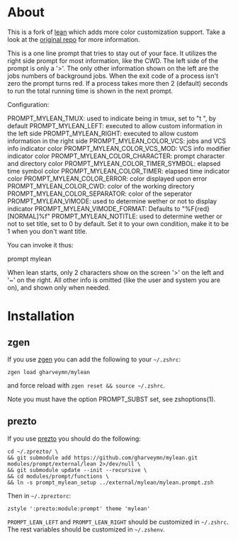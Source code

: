 About
=====

This is a fork of [lean](https://github.com/miekg/lean) which adds more color 
customization support. Take a look at the [original repo](https://github.com/miekg/lean) for more 
information.

This is a one line prompt that tries to stay out of your face. It utilizes
the right side prompt for most information, like the CWD. The left side of
the prompt is only a '>'. The only other information shown on the left are
the jobs numbers of background jobs. When the exit code of a process isn't
zero the prompt turns red. If a process takes more then 2 (default) seconds
to run the total running time is shown in the next prompt.

Configuration:

PROMPT_MYLEAN_TMUX: used to indicate being in tmux, set to "t ", by default
PROMPT_MYLEAN_LEFT: executed to allow custom information in the left side
PROMPT_MYLEAN_RIGHT: executed to allow custom information in the right side
PROMPT_MYLEAN_COLOR_VCS: jobs and VCS info indicator color
PROMPT_MYLEAN_COLOR_VCS_MOD: VCS info modifier indicator color
PROMPT_MYLEAN_COLOR_CHARACTER: prompt character and directory color
PROMPT_MYLEAN_COLOR_TIMER_SYMBOL: elapsed time symbol color
PROMPT_MYLEAN_COLOR_TIMER: elapsed time indicator color
PROMPT_MYLEAN_COLOR_ERROR: color displayed upon error
PROMPT_MYLEAN_COLOR_CWD: color of the working directory
PROMPT_MYLEAN_COLOR_SEPARATOR: color of the seperator
PROMPT_MYLEAN_VIMODE: used to determine wether or not to display indicator
PROMPT_MYLEAN_VIMODE_FORMAT: Defaults to "%F{red}[NORMAL]%f"
PROMPT_MYLEAN_NOTITLE: used to determine wether or not to set title, set to 0
 by default. Set it to your own condition, make it to be 1 when you don't
 want title.

You can invoke it thus:

  prompt mylean

When lean starts, only 2 characters show on the screen '>' on the left and '~'
on the right. All other info is omitted (like the user and system you are on),
and shown only when needed.

Installation
===========

zgen
---

If you use [zgen](https://github.com/tarjoilija/zgen) you can add the following
to your `~/.zshrc`:

```
zgen load gharveymn/mylean
```

and force reload with `zgen reset && source ~/.zshrc`.

Note you must have the option PROMPT_SUBST set, see zshoptions(1).

prezto
---
If you use [prezto](https://github.com/sorin-ionescu/prezto) you should do the following:

```
cd ~/.zprezto/ \
&& git submodule add https://github.com/gharveymn/mylean.git modules/prompt/external/lean 2>/dev/null \
&& git submodule update --init --recursive \
&& cd modules/prompt/functions \
&& ln -s prompt_mylean_setup ../external/mylean/mylean.prompt.zsh
```

Then in `~/.zpreztorc`:

```
zstyle ':prezto:module:prompt' theme 'mylean'
```

`PROMPT_LEAN_LEFT` and `PROMPT_LEAN_RIGHT` should be customized in `~/.zshrc`.
The rest variables should be customized in `~/.zshenv`.
